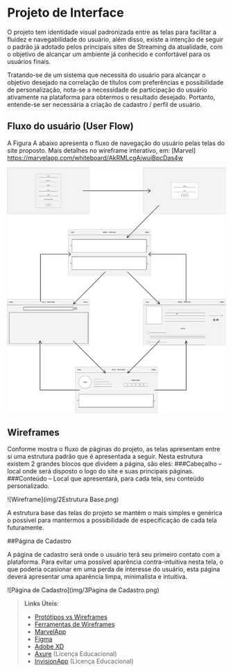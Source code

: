 
# Projeto de Interface

O projeto tem identidade visual padronizada entre as telas para facilitar a fluidez e navegabilidade do usuário, além disso, existe a intenção de seguir o padrão já adotado pelos principais sites de Streaming da atualidade, com o objetivo de alcançar um ambiente já conhecido e confortável para os usuários finais.

Tratando-se de um sistema que necessita do usuário para alcançar o objetivo desejado na correlação de títulos com preferências e possibilidade de personalização, nota-se a necessidade de participação do usuário ativamente na plataforma para obtermos o resultado desejado. Portanto, entende-se ser necessária a criação de cadastro / perfil de usuário.

## Fluxo do usuário (User Flow)

A Figura A abaixo apresenta o fluxo de navegação do usuário pelas telas do site proposto. Mais detalhes no wireframe interativo, em: [Marvel] https://marvelapp.com/whiteboard/AkRMLcgAiwuiBpcDas4w 

![UserFlow](img/1Fluxo.png)

## Wireframes

Conforme mostra o fluxo de páginas do projeto, as telas apresentam entre si uma estrutura padrão que é apresentada a seguir. Nesta estrutura existem 2 grandes blocos que dividem a página, são eles:
###Cabeçalho – local onde será disposto o logo do site e suas principais páginas.
###Conteúdo – Local que apresentará, para cada tela, seu conteúdo personalizado.

![Wireframe](img/2Estrutura Base.png)

A estrutura base das telas do projeto se mantém o mais simples e genérica o possível para mantermos a possibilidade de especificação de cada tela futuramente.

##Página de Cadastro

A página de cadastro será onde o usuário terá seu primeiro contato com a plataforma. Para evitar uma possível aparência contra-intuitiva nesta tela, o que poderia ocasionar em uma perda de interesse do usuário, esta página deverá apresentar uma aparência limpa, minimalista e intuitiva.

![Página de Cadastro](img/3Pagina de Cadastro.png)
 




> **Links Úteis**:
> - [Protótipos vs Wireframes](https://www.nngroup.com/videos/prototypes-vs-wireframes-ux-projects/)
> - [Ferramentas de Wireframes](https://rockcontent.com/blog/wireframes/)
> - [MarvelApp](https://marvelapp.com/developers/documentation/tutorials/)
> - [Figma](https://www.figma.com/)
> - [Adobe XD](https://www.adobe.com/br/products/xd.html#scroll)
> - [Axure](https://www.axure.com/edu) (Licença Educacional)
> - [InvisionApp](https://www.invisionapp.com/) (Licença Educacional)
